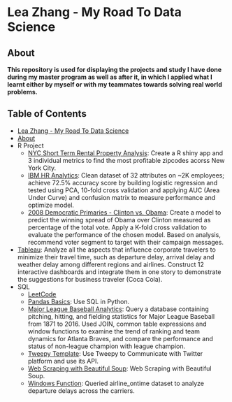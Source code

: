 # Lea Zhang - My Road To Data Science
## About
**This repository is used for displaying the projects and study I have done during my master program as well as after it, in which I applied what I learnt either by myself or with my teammates towards solving real world problems.**
## Table of Contents
- [Lea Zhang - My Road To Data Science](#lea-zhang---my-road-to-data-science)
- [About](#about)
- R Project
  - [NYC Short Term Rental Property Analysis](https://github.com/lea1206zhang/Lea-Zhang_MyRoadToDataScience/blob/master/R%20Project/NYC%20Short%20Rental%20Property%20Analysis/R%20markdown%20Report.pdf): Create a R shiny app and 3 individual metrics to find the most profitable zipcodes acorss New York City.
  - [IBM HR Analytics](https://github.com/lea1206zhang/Lea-Zhang_MyRoadToDataScience/tree/master/R%20Project/IBM%20Attrition%20Analysis): Clean dataset of 32 attributes on ~2K employees; achieve 72.5% accuracy score by building logistic regression and tested using PCA, 10-fold cross validation and applying AUC (Area Under Curve) and confusion matrix to measure performance and optimize model.
  - [2008 Democratic Primaries - Clinton vs. Obama](https://github.com/lea1206zhang/Lea-Zhang_MyRoadToDataScience/tree/master/R%20Project/2008%20Democratic%20Primaries%20-%20Clinton%20vs.%20Obama): Create a model to predict the winning spread of Obama over Clinton measured as percentage of the total vote. Apply a K-fold cross validation to evaluate the performance of the chosen model. Based on analysis, recommend voter segment to target with their campaign messages. 
- [Tableau](https://public.tableau.com/profile/lea.zhang#!/): Analyze all the aspects that influence corporate travelers to minimize their travel time, such as departure delay, arrival delay and weather delay among different regions and airlines. Construct 12 interactive dashboards and integrate them in one story to demonstrate the suggestions for business traveler (Coca Cola).
- SQL 
  - [LeetCode](https://github.com/lea1206zhang/Lea-Zhang_MyRoadToDataScience/tree/master/LeetCode/Solutions)
  - [Pandas Basics](https://github.com/lea1206zhang/Lea-Zhang_MyRoadToDataScience/blob/master/SQL/Pandas_Basics_Complete.ipynb): Use SQL in Python.
  - [Major League Baseball Analytics](https://github.com/lea1206zhang/Lea-Zhang_MyRoadToDataScience/blob/master/SQL/Major%20League%20Baseball%20Analytics.ipynb): Query a database containing pitching, hitting, and fielding statistics for Major League Baseball from 1871 to 2016. Used JOIN, common table expressions and window functions to examine the trend of ranking and team dynamics for Atlanta Braves, and compare the performance and status of non-league champion with league champion.
  - [Tweepy Template](https://github.com/lea1206zhang/Lea-Zhang_MyRoadToDataScience/blob/master/SQL/Tweepy_Template.ipynb): Use Tweepy to Communicate with Twitter platform and use its API. 
  - [Web Scraping with Beautiful Soup](https://github.com/lea1206zhang/Lea-Zhang_MyRoadToDataScience/blob/master/SQL/Web%2BScraping%2Bwith%2BBeautiful%2BSoup.ipynb): Web Scraping with Beautiful Soup.
  - [Windows Function](https://github.com/lea1206zhang/Lea-Zhang_MyRoadToDataScience/blob/master/SQL/Window_Functions.ipynb): Queried airline_ontime dataset to analyze departure delays across the carriers.

